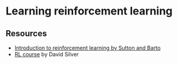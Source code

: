 # Learning reinforcement learning

## Resources
* [Introduction to reinforcement learning by Sutton and Barto](http://incompleteideas.net/book/the-book.html)
* [RL course](https://youtube.com/playlist?list=PLqYmG7hTraZBiG_XpjnPrSNw-1XQaM_gB) by David Silver
